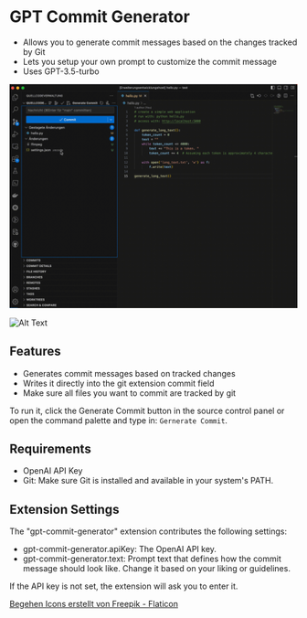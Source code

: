 # GPT Commit Generator

- Allows you to generate commit messages based on the changes tracked by Git
- Lets you setup your own prompt to customize the commit message
- Uses GPT-3.5-turbo

![Alt Text](/images/usage.gif)

![Alt Text](/images/prompt.gif)

## Features

- Generates commit messages based on tracked changes
- Writes it directly into the git extension commit field
- Make sure all files you want to commit are tracked by git

To run it, click the Generate Commit button in the source control panel or open the command palette and type in: ```Gernerate Commit```.

## Requirements

- OpenAI API Key
- Git: Make sure Git is installed and available in your system's PATH.

## Extension Settings

The "gpt-commit-generator" extension contributes the following settings:

- gpt-commit-generator.apiKey: The OpenAI API key.
- gpt-commit-generator.text: Prompt text that defines how the commit message should look like. Change it based on your liking or guidelines.

If the API key is not set, the extension will ask you to enter it.

<a href="https://www.flaticon.com/de/kostenlose-icons/begehen" title="begehen Icons">Begehen Icons erstellt von Freepik - Flaticon</a>